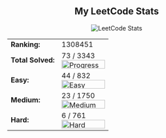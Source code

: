 

<h2 align="center">My LeetCode Stats</h2>

<p align="center">
    <img src="https://leetcard.jacoblin.cool/abhirajadhikary06?theme=light&font=Noto%20Sans" alt="LeetCode Stats"/>
</p>

<table align="center">
    <tr>
        <td><strong>Ranking:</strong></td>
        <td>1308451</td>
    </tr>
    <tr>
        <td><strong>Total Solved:</strong></td>
        <td>
            73 / 3343
            <br>
            <img src="https://progress-bar.dev/2/" width="100" height="20" alt="Progress Bar">
        </td>
    </tr>
    <tr>
        <td><strong>Easy:</strong></td>
        <td>
            44 / 832
            <br>
            <img src="https://progress-bar.dev/5/?color=green" width="100" height="20" alt="Easy Progress">
        </td>
    </tr>
    <tr>
        <td><strong>Medium:</strong></td>
        <td>
            23 / 1750
            <br>
            <img src="https://progress-bar.dev/1/?color=orange" width="100" height="20" alt="Medium Progress">
        </td>
    </tr>
    <tr>
        <td><strong>Hard:</strong></td>
        <td>
            6 / 761
            <br>
            <img src="https://progress-bar.dev/1/?color=red" width="100" height="20" alt="Hard Progress">
        </td>
    </tr>
</table>
            
            

            
